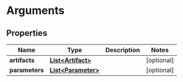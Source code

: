

# Arguments

## Properties

Name | Type | Description | Notes
------------ | ------------- | ------------- | -------------
**artifacts** | [**List&lt;Artifact&gt;**](Artifact.md) |  |  [optional]
**parameters** | [**List&lt;Parameter&gt;**](Parameter.md) |  |  [optional]



